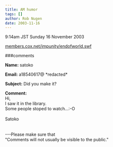 ```yaml
---
title: AM humor
tags: []
author: Rob Nugen
date: 2003-11-16
---
```


<p class=date>9:14am JST Sunday 16 November 2003</p>

<p><a href="http://members.cox.net/impunity/endofworld.swf">members.cox.net/impunity/endofworld.swf</a></p>

###comments

<p><b>Name:</b> satoko

<p><b>Email:</b> a18540617@ *redacted*

<p><b>Subject:</b> Did you make it?

<p><b>Comment:</b>
<br>Hi,<br>
I saw it in the library.<br>
Some people stoped to watch...:-O<br>
<br>
Satoko<br>
<br>
<br>
---Please make sure that <br>
"Comments will not usually be visible to the public."

